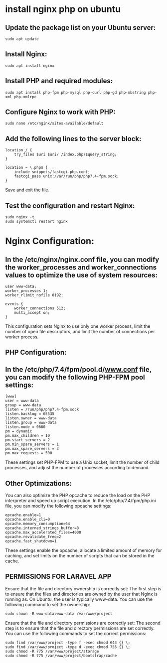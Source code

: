 # install nginx php on ubuntu
## Update the package list on your Ubuntu server:

```
sudo apt update
```

## Install Nginx:
```
sudo apt install nginx
```

## Install PHP and required modules:
```
sudo apt install php-fpm php-mysql php-curl php-gd php-mbstring php-xml php-xmlrpc
```

## Configure Nginx to work with PHP:
```
sudo nano /etc/nginx/sites-available/default
```

## Add the following lines to the server block:
```
location / {
    try_files $uri $uri/ /index.php?$query_string;
}

location ~ \.php$ {
    include snippets/fastcgi-php.conf;
    fastcgi_pass unix:/var/run/php/php7.4-fpm.sock;
}
```
Save and exit the file.

## Test the configuration and restart Nginx:
```
sudo nginx -t
sudo systemctl restart nginx
```

# Nginx Configuration:

## In the /etc/nginx/nginx.conf file, you can modify the worker_processes and worker_connections values to optimize the use of system resources:

```
user www-data;
worker_processes 1;
worker_rlimit_nofile 8192;

events {
    worker_connections 512;
    multi_accept on;
}
```

This configuration sets Nginx to use only one worker process, limit the number of open file descriptors, and limit the number of connections per worker process.

## PHP Configuration:

## In the /etc/php/7.4/fpm/pool.d/www.conf file, you can modify the following PHP-FPM pool settings:

```
[www]
user = www-data
group = www-data
listen = /run/php/php7.4-fpm.sock
listen.backlog = 65535
listen.owner = www-data
listen.group = www-data
listen.mode = 0660
pm = dynamic
pm.max_children = 10
pm.start_servers = 2
pm.min_spare_servers = 1
pm.max_spare_servers = 3
pm.max_requests = 500
```
These settings set PHP-FPM to use a Unix socket, limit the number of child processes, and adjust the number of processes according to demand.

## Other Optimizations:

You can also optimize the PHP opcache to reduce the load on the PHP interpreter and speed up script execution. In the /etc/php/7.4/fpm/php.ini file, you can modify the following opcache settings:

```
opcache.enable=1
opcache.enable_cli=0
opcache.memory_consumption=64
opcache.interned_strings_buffer=8
opcache.max_accelerated_files=4000
opcache.revalidate_freq=2
opcache.fast_shutdown=1
```

These settings enable the opcache, allocate a limited amount of memory for caching, and set limits on the number of scripts that can be stored in the cache.

## PERMISSIONS FOR LARAVEL APP

Ensure that the file and directory ownership is correctly set: The first step is to ensure that the files and directories are owned by the user that Nginx is running as. On Ubuntu, the user is typically www-data. You can use the following command to set the ownership:

```
sudo chown -R www-data:www-data /var/www/project
```
Ensure that the file and directory permissions are correctly set: The second step is to ensure that the file and directory permissions are set correctly. You can use the following commands to set the correct permissions:

```
sudo find /var/www/project -type f -exec chmod 644 {} \;
sudo find /var/www/project -type d -exec chmod 755 {} \;
sudo chmod -R 775 /var/www/project/storage
sudo chmod -R 775 /var/www/project/bootstrap/cache
```


